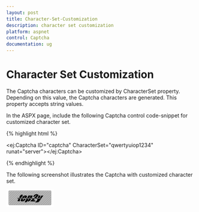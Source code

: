 ```yaml
---
layout: post
title: Character-Set-Customization
description: character set customization
platform: aspnet
control: Captcha
documentation: ug
---
```


# Character Set Customization

The Captcha characters can be customized by CharacterSet property. Depending on this value, the Captcha characters are generated. This property accepts string values.

In the ASPX page, include the following Captcha control code-snippet for customized character set. 

{% highlight html %}

<ej:Captcha ID="captcha" CharacterSet="qwertyuiop1234" runat="server"></ej:Captcha>

{% endhighlight %}



The following screenshot illustrates the Captcha with customized character set. 

![](Character-Set-Customization_images/Character-Set-Customization_img1.png)



